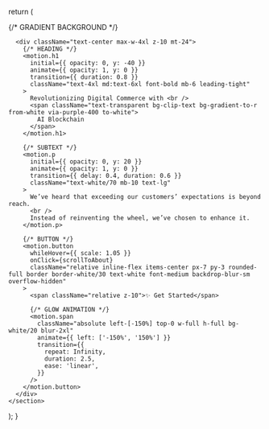 return (
    <section className="relative flex flex-col items-center justify-center min-h-screen px-6 bg-black text-white overflow-hidden">
      {/* GRADIENT BACKGROUND */}
      <div className="absolute inset-0 bg-gradient-to-br from-purple-500/30 via-pink-400/20 to-transparent pointer-events-none z-0" />

      <div className="text-center max-w-4xl z-10 mt-24">
        {/* HEADING */}
        <motion.h1
          initial={{ opacity: 0, y: -40 }}
          animate={{ opacity: 1, y: 0 }}
          transition={{ duration: 0.8 }}
          className="text-4xl md:text-6xl font-bold mb-6 leading-tight"
        >
          Revolutionizing Digital Commerce with <br />
          <span className="text-transparent bg-clip-text bg-gradient-to-r from-white via-purple-400 to-white">
            AI Blockchain
          </span>
        </motion.h1>

        {/* SUBTEXT */}
        <motion.p
          initial={{ opacity: 0, y: 20 }}
          animate={{ opacity: 1, y: 0 }}
          transition={{ delay: 0.4, duration: 0.6 }}
          className="text-white/70 mb-10 text-lg"
        >
          We’ve heard that exceeding our customers’ expectations is beyond reach.
          <br />
          Instead of reinventing the wheel, we’ve chosen to enhance it.
        </motion.p>

        {/* BUTTON */}
        <motion.button
          whileHover={{ scale: 1.05 }}
          onClick={scrollToAbout}
          className="relative inline-flex items-center px-7 py-3 rounded-full border border-white/30 text-white font-medium backdrop-blur-sm overflow-hidden"
        >
          <span className="relative z-10">✨ Get Started</span>

          {/* GLOW ANIMATION */}
          <motion.span
            className="absolute left-[-150%] top-0 w-full h-full bg-white/20 blur-2xl"
            animate={{ left: ['-150%', '150%'] }}
            transition={{
              repeat: Infinity,
              duration: 2.5,
              ease: 'linear',
            }}
          />
        </motion.button>
      </div>
    </section>
  );
}
